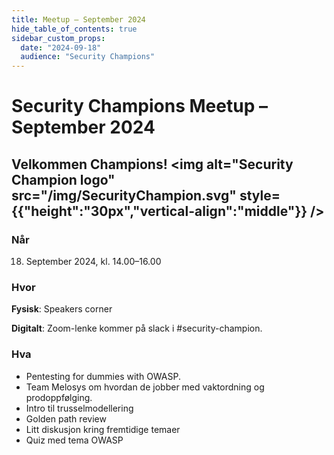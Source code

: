 ```yaml
---
title: Meetup – September 2024
hide_table_of_contents: true
sidebar_custom_props:
  date: "2024-09-18"
  audience: "Security Champions"
---
```


# Security Champions Meetup – September 2024

## Velkommen Champions! <img alt="Security Champion logo" src="/img/SecurityChampion.svg" style={{"height":"30px","vertical-align":"middle"}} />

### Når

18. September 2024, kl. 14.00–16.00

### Hvor

**Fysisk**: Speakers corner

**Digitalt**: Zoom-lenke kommer på slack i #security-champion.

### Hva

- Pentesting for dummies with OWASP.
- Team Melosys om hvordan de jobber med vaktordning og prodoppfølging.
- Intro til trusselmodellering
- Golden path review
- Litt diskusjon kring fremtidige temaer
- Quiz med tema OWASP
